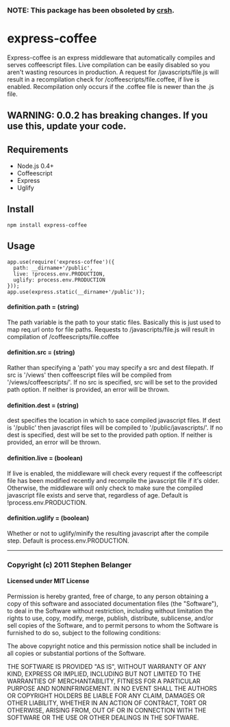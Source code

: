 ### NOTE: This package has been obsoleted by [crsh](http://github.com/qard/crsh).

# express-coffee
Express-coffee is an express middleware that automatically compiles and serves coffeescript files. Live compilation can be easily disabled so you aren't wasting resources in production. A request for /javascripts/file.js will result in a recompilation check for /coffeescripts/file.coffee, if live is enabled. Recompilation only occurs if the .coffee file is newer than the .js file.

## WARNING: 0.0.2 has breaking changes. If you use this, update your code.

## Requirements
* Node.js 0.4+
* Coffeescript
* Express
* Uglify

## Install

    npm install express-coffee

## Usage

    app.use(require('express-coffee')({
      path: __dirname+'/public',
      live: !process.env.PRODUCTION,
      uglify: process.env.PRODUCTION
    }));
    app.use(express.static(__dirname+'/public'));

#### definition.path = (string)
The path variable is the path to your static files. Basically this is just used to map req.url onto for file paths. Requests to /javascripts/file.js will result in compilation of /coffeescripts/file.coffee

#### definition.src = (string)
Rather than specifying a 'path' you may specify a src and dest filepath.  If src is '/views' then coffeescript files will be compiled from '/views/coffeescripts/'.  If no src is specified, src will be set to the provided path option.  If neither is provided, an error will be thrown.

#### definition.dest = (string)
dest specifies the location in which to sace compiled javascript files.  If dest is '/public' then javascript files will be compiled to '/public/javascripts/'.  If no dest is specified, dest will be set to the provided path option.  If neither is provided, an error will be thrown.

#### definition.live = (boolean)
If live is enabled, the middleware will check every request if the coffeescript file has been modified recently and recompile the javascript file if it's older. Otherwise, the middleware will only check to make sure the compiled javascript file exists and serve that, regardless of age. Default is !process.env.PRODUCTION.

#### definition.uglify = (boolean)
Whether or not to uglify/minify the resulting javascript after the compile step. Default is process.env.PRODUCTION.

---

### Copyright (c) 2011 Stephen Belanger
#### Licensed under MIT License

Permission is hereby granted, free of charge, to any person obtaining a copy of this software and associated documentation files (the "Software"), to deal in the Software without restriction, including without limitation the rights to use, copy, modify, merge, publish, distribute, sublicense, and/or sell copies of the Software, and to permit persons to whom the Software is furnished to do so, subject to the following conditions:

The above copyright notice and this permission notice shall be included in all copies or substantial portions of the Software.

THE SOFTWARE IS PROVIDED "AS IS", WITHOUT WARRANTY OF ANY KIND, EXPRESS OR IMPLIED, INCLUDING BUT NOT LIMITED TO THE WARRANTIES OF MERCHANTABILITY, FITNESS FOR A PARTICULAR PURPOSE AND NONINFRINGEMENT. IN NO EVENT SHALL THE AUTHORS OR COPYRIGHT HOLDERS BE LIABLE FOR ANY CLAIM, DAMAGES OR OTHER LIABILITY, WHETHER IN AN ACTION OF CONTRACT, TORT OR OTHERWISE, ARISING FROM, OUT OF OR IN CONNECTION WITH THE SOFTWARE OR THE USE OR OTHER DEALINGS IN THE SOFTWARE.